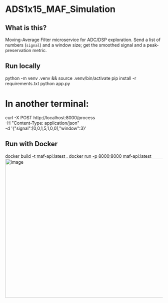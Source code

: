 # ADS1x15_MAF_Simulation

## What is this?
Moving-Average Filter microservice for ADC/DSP exploration.
Send a list of numbers (`signal`) and a window size; get the smoothed signal and a peak-preservation metric.

## Run locally
python -m venv .venv && source .venv/bin/activate
pip install -r requirements.txt
python app.py
# In another terminal:
curl -X POST http://localhost:8000/process \
  -H "Content-Type: application/json" \
  -d '{"signal":[0,0,1,5,1,0,0],"window":3}'

## Run with Docker
docker build -t maf-api:latest .
docker run -p 8000:8000 maf-api:latest
<img width="598" height="444" alt="image" src="https://github.com/user-attachments/assets/f5b32cdb-2b82-4bab-af54-d642b654103f" />
